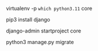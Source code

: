 virtualenv -p `which python3.11` core

pip3 install django

django-admin startproject core

python3 manage.py migrate
